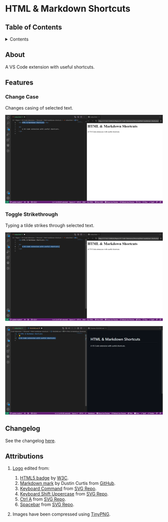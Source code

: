 # HTML & Markdown Shortcuts

## Table of Contents

<details>

   <summary>Contents</summary>

1. [About](#about)
1. [Features](#features)
   1. [Change Case](#change-case)
   1. [Toggle Strikethrough](#toggle-strikethrough)
1. [Changelog](#change-case)
1. [Attributions](#attributions)

</details>

## About

A VS Code extension with useful shortcuts.

## Features

### Change Case

Changes casing of selected text.

![Change Case](./img/change-case.gif)

### Toggle Strikethrough

Typing a tilde strikes through selected text.

![Toggle Strikethrough in HTML](./img/toggle-strikethrough-html.gif)

![Toggle Strikethrough in Markdown](./img/toggle-strikethrough-markdown.gif)

## Changelog

See the changelog [here](https://github.com/SherpadNdabambi/html-markdown-shortcuts/blob/main/CHANGELOG.md).

## Attributions

1. [Logo](https://raw.githubusercontent.com/SherpadNdabambi/html-markdown-shortcuts/main/img/html-markdown-shortcuts-logo.png) edited from:

   1. [HTML5 badge](https://upload.wikimedia.org/wikipedia/commons/6/61/HTML5_logo_and_wordmark.svg) by [W3C](https://www.w3.org/html/logo/index.html).
   1. [Markdown mark](https://upload.wikimedia.org/wikipedia/commons/4/48/Markdown-mark.svg) by Dustin Curtis from [GitHub](https://github.com/dcurtis/markdown-mark/tree/master/svg).
   1. [Keyboard Command](https://www.svgrepo.com/svg/513785/keyboard-command) from [SVG Repo](https://www.svgrepo.com/).
   1. [Keyboard Shift Uppercase](https://www.svgrepo.com/svg/309713/keyboard-shift-uppercase) from [SVG Repo](https://www.svgrepo.com/).
   1. [Ctrl A](https://www.svgrepo.com/svg/371190/ctrl-a) from [SVG Repo](https://www.svgrepo.com/).
   1. [Spacebar](https://www.svgrepo.com/svg/311219/spacebar) from [SVG Repo](https://www.svgrepo.com/).

1. Images have been compressed using [TinyPNG](https://tinypng.com/).
